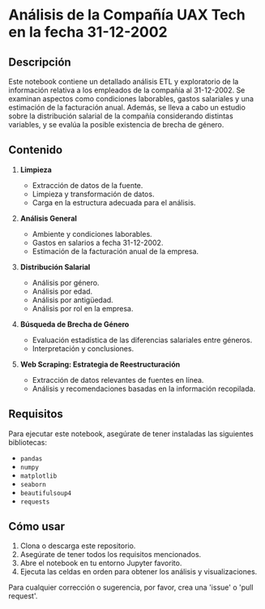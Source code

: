 # Análisis de la Compañía UAX Tech en la fecha 31-12-2002 

## Descripción

Este notebook contiene un detallado análisis ETL y exploratorio de la información relativa a los empleados de la compañía al 31-12-2002. Se examinan aspectos como condiciones laborables, gastos salariales y una estimación de la facturación anual. Además, se lleva a cabo un estudio sobre la distribución salarial de la compañía considerando distintas variables, y se evalúa la posible existencia de brecha de género.

## Contenido

1. **Limpieza**
   - Extracción de datos de la fuente.
   - Limpieza y transformación de datos.
   - Carga en la estructura adecuada para el análisis.

2. **Análisis General**
   - Ambiente y condiciones laborables.
   - Gastos en salarios a fecha 31-12-2002.
   - Estimación de la facturación anual de la empresa.

3. **Distribución Salarial**
   - Análisis por género.
   - Análisis por edad.
   - Análisis por antigüedad.
   - Análisis por rol en la empresa.

4. **Búsqueda de Brecha de Género**
   - Evaluación estadística de las diferencias salariales entre géneros.
   - Interpretación y conclusiones.

5. **Web Scraping: Estrategia de Reestructuración**
   - Extracción de datos relevantes de fuentes en línea.
   - Análisis y recomendaciones basadas en la información recopilada.

## Requisitos

Para ejecutar este notebook, asegúrate de tener instaladas las siguientes bibliotecas:

- `pandas`
- `numpy`
- `matplotlib`
- `seaborn`
- `beautifulsoup4`
- `requests`

## Cómo usar

1. Clona o descarga este repositorio.
2. Asegúrate de tener todos los requisitos mencionados.
3. Abre el notebook en tu entorno Jupyter favorito.
4. Ejecuta las celdas en orden para obtener los análisis y visualizaciones.

Para cualquier corrección o sugerencia, por favor, crea una 'issue' o 'pull request'.
